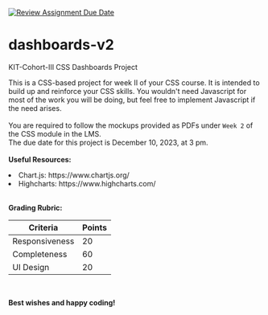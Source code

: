 [![Review Assignment Due Date](https://classroom.github.com/assets/deadline-readme-button-24ddc0f5d75046c5622901739e7c5dd533143b0c8e959d652212380cedb1ea36.svg)](https://classroom.github.com/a/6yB7mmr6)
# dashboards-v2
KIT-Cohort-III CSS Dashboards Project

This is a CSS-based project for week II of your CSS course. It is intended to build up and reinforce your CSS skills. You wouldn't need Javascript for most of the work you will be doing, but feel free to implement Javascript if the need arises.
<br><br>
You are required to follow the mockups provided as PDFs under ```Week 2``` of the CSS module in the LMS. 
<br>
The due date for this project is December 10, 2023, at 3 pm. 
<br><br>
**Useful Resources:**
<li>Chart.js: https://www.chartjs.org/</li>
<li>Highcharts: https://www.highcharts.com/</li>
<br>

**Grading Rubric:**

|Criteria|Points|
|---|---|
|Responsiveness|20|
|Completeness|60|
|UI Design|20|
<br>



**Best wishes and happy coding!**
